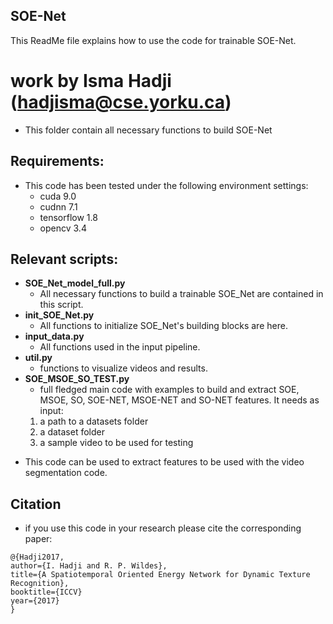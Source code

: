 ## SOE-Net

This ReadMe file explains how to use the code for trainable SOE-Net.

work by Isma Hadji (hadjisma@cse.yorku.ca) 
========================================================================================================================

* This folder contain all necessary functions to build SOE-Net

## Requirements:

* This code has been tested under the following environment settings:
	- cuda 9.0
	- cudnn 7.1
	- tensorflow 1.8
	- opencv 3.4

## Relevant scripts:

- **SOE_Net_model_full.py**
	- All necessary functions to build a trainable SOE_Net are contained in this script.
- **init_SOE_Net.py**
	- All functions to initialize SOE_Net's building blocks are here.
- **input_data.py**
	- All functions used in the input pipeline.
- **util.py**
	- functions to visualize videos and results.
- **SOE_MSOE_SO_TEST.py**
	- full fledged main code with examples to build and extract SOE, MSOE, SO, SOE-NET, MSOE-NET and SO-NET features. 
	It needs as input:
	1) a path to a datasets folder
	2) a dataset folder
	3) a sample video to be used for testing

* This code can be used to extract features to be used with the video segmentation code.


## Citation

* if you use this code in your research please cite the corresponding paper:

```
@{Hadji2017,
author={I. Hadji and R. P. Wildes},
title={A Spatiotemporal Oriented Energy Network for Dynamic Texture Recognition},
booktitle={ICCV}
year={2017}
}
```